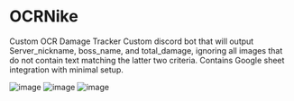 # OCRNike

Custom OCR Damage Tracker
Custom discord bot that will output Server_nickname, boss_name, and total_damage, ignoring all images that do not contain text matching the latter two criteria. Contains Google sheet integration with minimal setup.

![image](https://github.com/user-attachments/assets/c1f592bd-466e-49ac-b180-fde3d15f6d75)
![image](https://github.com/user-attachments/assets/0fb47405-bed7-4764-97c2-b96a01bc7b91)
![image](https://github.com/user-attachments/assets/03942ad8-b8e7-4926-96a7-f198a85464b7)
